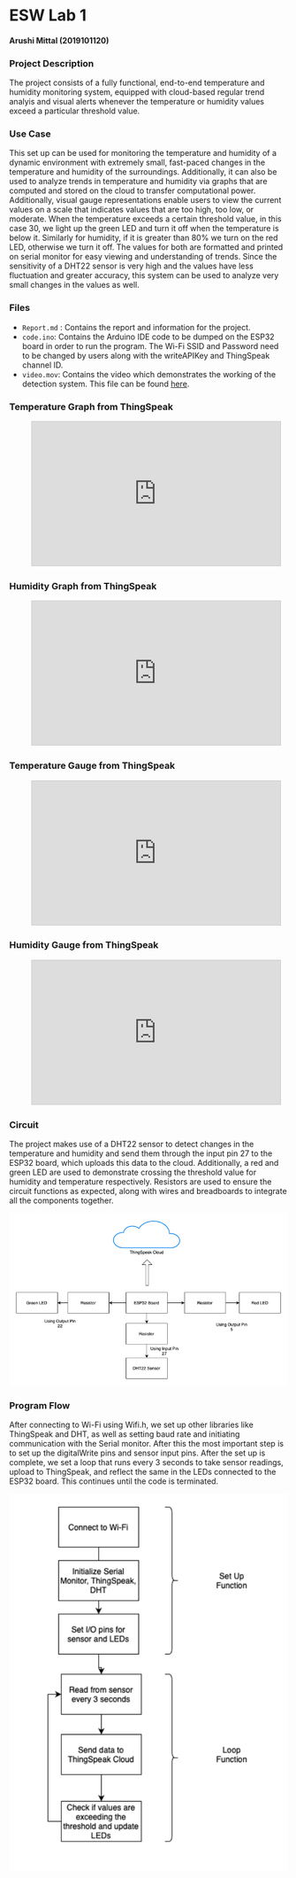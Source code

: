 # ESW Lab 1

#### Arushi Mittal (2019101120)

### Project Description 

The project consists of a fully functional, end-to-end temperature and humidity monitoring system, equipped with cloud-based regular trend analyis and visual alerts whenever the temperature or humidity values exceed a particular threshold value.

### Use Case 

This set up can be used for monitoring the temperature and humidity of a dynamic environment with extremely small, fast-paced changes in the temperature and humidity of the surroundings. Additionally, it can also be used to analyze trends in temperature and humidity via graphs that are computed and stored on the cloud to transfer computational power. Additionally, visual gauge representations enable users to view the current values on a scale that indicates values that are too high, too low, or moderate. When the temperature exceeds a certain threshold value, in this case 30, we light up the green LED and turn it off when the temperature is below it. Similarly for humidity, if it is greater than 80% we turn on the red LED, otherwise we turn it off. The values for both are formatted and printed on serial monitor for easy viewing and understanding of trends. Since the sensitivity of a DHT22 sensor is very high and the values have less fluctuation and greater accuracy, this system can be used to analyze very small changes in the values as well.

### Files
- `Report.md` : Contains the report and information for the project.
- `code.ino`: Contains the Arduino IDE code to be dumped on the ESP32 board in order to run the program. The Wi-Fi SSID and Password need to be changed by users along with the writeAPIKey and ThingSpeak channel ID.
- `video.mov`: Contains the video which demonstrates the working of the detection system. This file can be found [here](https://iiitaphyd-my.sharepoint.com/:v:/g/personal/arushi_mittal_students_iiit_ac_in/EcwZsQISrJJPlaEsNCckA_ABmurGQIR8LUcU8WGfTndFUg?e=ZBcI85).

<!-- ### Graphs

![Graphs](./graph.png)

### Gauges

![Gauges](meters.png) -->

### Temperature Graph from ThingSpeak

<figure class = "container">
<iframe width="450" height="260" style="border: 1px solid #cccccc;" src="https://thingspeak.com/channels/1502645/charts/1?bgcolor=%23ffffff&color=%23d62020&dynamic=true&results=60&title=Temperature&type=line"></iframe>
</figure>

### Humidity Graph from ThingSpeak

<figure class = "container">
<iframe width="450" height="260" style="border: 1px solid #cccccc;" src="https://thingspeak.com/channels/1502645/charts/2?bgcolor=%23ffffff&color=%23d62020&dynamic=true&results=60&title=Humidity&type=line"></iframe>
</figure>

### Temperature Gauge from ThingSpeak

<figure class = "container">
<iframe width="450" height="260" style="border: 1px solid #cccccc;" src="https://thingspeak.com/channels/1502645/widgets/356833"></iframe>
</figure>

### Humidity Gauge from ThingSpeak

<figure class = "container">
<iframe width="450" height="260" style="border: 1px solid #cccccc;" src="https://thingspeak.com/channels/1502645/widgets/356834"></iframe>
</figure>

### Circuit

The project makes use of a DHT22 sensor to detect changes in the temperature and humidity and send them through the input pin 27 to the ESP32 board, which uploads this data to the cloud. Additionally, a red and green LED are used to demonstrate crossing the threshold value for humidity and temperature respectively. Resistors are used to ensure the circuit functions as expected, along with wires and breadboards to integrate all the components together.

![Circuit Diagram](./Circuit.png)

### Program Flow

After connecting to Wi-Fi using Wifi.h, we set up other libraries like ThingSpeak and DHT, as well as setting baud rate and initiating communication with the Serial monitor. After this the most important step is to set up the digitalWrite pins and sensor input pins. After the set up is complete, we set a loop that runs every 3 seconds to take sensor readings, upload to ThingSpeak, and reflect the same in the LEDs connected to the ESP32 board. This continues until the code is terminated.

![Program Flow](./Flow.png)
